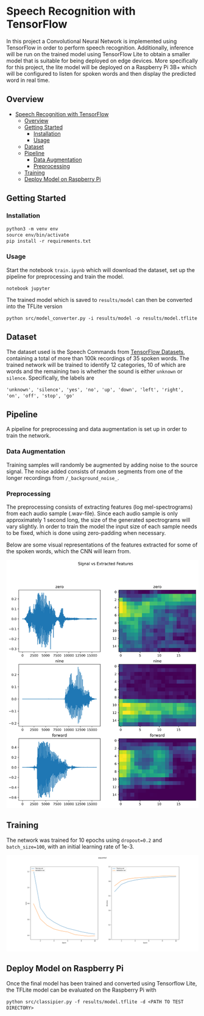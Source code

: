 # Speech Recognition with TensorFlow

In this project a Convolutional Neural Network is implemented using TensorFlow in order to perform speech recognition. Additionally, inference will be run on the trained model using TensorFlow Lite to obtain a smaller model that is suitable for being deployed on edge devices. More specifically for this project, the lite model will be deployed on a Raspberry Pi 3B+ which will be configured to listen for spoken words and then display the predicted word in real time.

## Overview

- [Speech Recognition with TensorFlow](#speech-recognition-with-tensorflow)
  - [Overview](#overview)
  - [Getting Started](#getting-started)
    - [Installation](#installation)
    - [Usage](#usage)
  - [Dataset](#dataset)
  - [Pipeline](#pipeline)
    - [Data Augmentation](#data-augmentation)
    - [Preprocessing](#preprocessing)
  - [Training](#training)
  - [Deploy Model on Raspberry Pi](#deploy-model-on-raspberry-pi)

## Getting Started

### Installation

```
python3 -m venv env
source env/bin/activate
pip install -r requirements.txt
```

### Usage

Start the notebook `train.ipynb` which will download the dataset, set up the pipeline for preprocessing and train the model.

```
notebook jupyter
```

The trained model which is saved to `results/model` can then be converted into the TFLite version

```
python src/model_converter.py -i results/model -o results/model.tflite
```

## Dataset

The dataset used is the Speech Commands from [TensorFlow Datasets](https://www.tensorflow.org/datasets/catalog/speech_commands), containing a total of more than 100k recordings of 35 spoken words. The trained network will be trained to identify 12 categories, 10 of which are words and the remaining two is whether the sound is either `unknown` or `silence`. Specifically, the labels are

```
'unknown', 'silence', 'yes', 'no', 'up', 'down', 'left', 'right', 'on', 'off', 'stop', 'go'
```

## Pipeline

A pipeline for preprocessing and data augmentation is set up in order to train the network.

### Data Augmentation

Training samples will randomly be augmented by adding noise to the source signal. The noise added consists of random segments from one of the longer recordings from `/_background_noise_`.

### Preprocessing

The preprocessing consists of extracting features (log mel-spectrograms) from each audio sample (.wav-file). Since each audio sample is only approximately 1 second long, the size of the generated spectrograms will vary slightly. In order to train the model the input size of each sample needs to be fixed, which is done using zero-padding when necessary.

Below are some visual representations of the features extracted for some of the spoken words, which the CNN will learn from.

![](docs/images/extracted_features.png)

## Training

The network was trained for 10 epochs using `dropout=0.2` and `batch_size=100`, with an initial learning rate of 1e-3.

![](results/images/training_process.png)

## Deploy Model on Raspberry Pi

Once the final model has been trained and converted using Tensorflow Lite, the TFLite model can be evaluated on the Raspberry Pi with

```
python src/classipier.py -f results/model.tflite -d <PATH TO TEST DIRECTORY>
```

